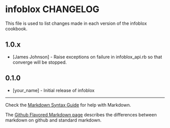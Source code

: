 infoblox CHANGELOG
==================

This file is used to list changes made in each version of the infoblox cookbook.

1.0.x
-----
- [James Johnson] - Raise exceptions on failure in infoblox_api.rb so that converge will be stopped.

0.1.0
-----
- [your_name] - Initial release of infoblox

- - -
Check the [Markdown Syntax Guide](http://daringfireball.net/projects/markdown/syntax) for help with Markdown.

The [Github Flavored Markdown page](http://github.github.com/github-flavored-markdown/) describes the differences between markdown on github and standard markdown.
